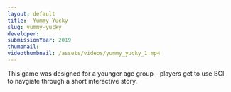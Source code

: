 ```yaml
---
layout: default
title:  Yummy Yucky
slug: yummy-yucky
developer: 
submissionYear: 2019
thumbnail: 
videothumbnail: /assets/videos/yummy_yucky_1.mp4
---
```

This game was designed for a younger age group - players get to use BCI to navgiate through a short interactive story.